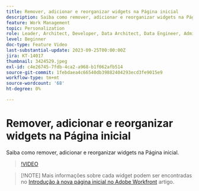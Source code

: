 ```yaml
---
title: Remover, adicionar e reorganizar widgets na Página inicial
description: Saiba como remover, adicionar e reorganizar widgets na Página inicial.
feature: Work Management
topic: Personalization
role: Leader, Architect, Developer, Data Architect, Data Engineer, Admin, User
level: Beginner
doc-type: Feature Video
last-substantial-update: 2023-09-25T00:00:00Z
jira: KT-14017
thumbnail: 3424529.jpeg
exl-id: c4e26745-7fdb-4ca2-a968-b1f062afb514
source-git-commit: 1febdaea4c66540db39882404293ecd3fe9015e9
workflow-type: tm+mt
source-wordcount: '68'
ht-degree: 0%

---
```


# Remover, adicionar e reorganizar widgets na Página inicial

Saiba como remover, adicionar e reorganizar widgets na Página inicial.

>[!VIDEO](https://video.tv.adobe.com/v/3424529/?quality=12&learn=on)


>[!NOTE] Mais informações sobre cada widget podem ser encontradas no [Introdução à nova página inicial no Adobe Workfront](https://experienceleague.adobe.com/docs/workfront/using/basics/home/new-home/get-started-with-new-home.html?lang=en) artigo.